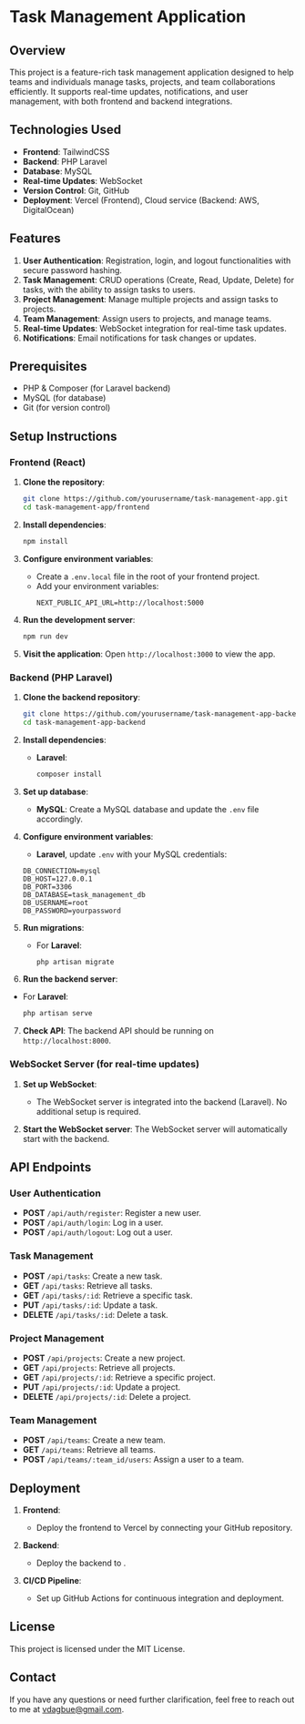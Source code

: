 # Task Management Application

## Overview

This project is a feature-rich task management application designed to help teams and individuals manage tasks, projects, and team collaborations efficiently. It supports real-time updates, notifications, and user management, with both frontend and backend integrations.

## Technologies Used

- **Frontend**: TailwindCSS
- **Backend**: PHP Laravel
- **Database**: MySQL
- **Real-time Updates**: WebSocket
- **Version Control**: Git, GitHub
- **Deployment**: Vercel (Frontend), Cloud service (Backend: AWS, DigitalOcean)

## Features

1. **User Authentication**: Registration, login, and logout functionalities with secure password hashing.
2. **Task Management**: CRUD operations (Create, Read, Update, Delete) for tasks, with the ability to assign tasks to users.
3. **Project Management**: Manage multiple projects and assign tasks to projects.
4. **Team Management**: Assign users to projects, and manage teams.
5. **Real-time Updates**: WebSocket integration for real-time task updates.
6. **Notifications**: Email notifications for task changes or updates.

## Prerequisites

- PHP & Composer (for Laravel backend)
- MySQL (for database)
- Git (for version control)

## Setup Instructions

### Frontend (React)

1. **Clone the repository**:
   ```bash
   git clone https://github.com/yourusername/task-management-app.git
   cd task-management-app/frontend
   ```

2. **Install dependencies**:
   ```bash
   npm install
   ```

3. **Configure environment variables**:
   - Create a `.env.local` file in the root of your frontend project.
   - Add your environment variables:
     ```env
     NEXT_PUBLIC_API_URL=http://localhost:5000
     ```

4. **Run the development server**:
   ```bash
   npm run dev
   ```

5. **Visit the application**: Open `http://localhost:3000` to view the app.

### Backend (PHP Laravel)

1. **Clone the backend repository**:
   ```bash
   git clone https://github.com/yourusername/task-management-app-backend.git
   cd task-management-app-backend
   ```

2. **Install dependencies**:
   - **Laravel**:
     ```bash
     composer install
     ```

3. **Set up database**:
   - **MySQL**: Create a MySQL database and update the `.env` file accordingly.

4. **Configure environment variables**:
    - **Laravel**, update `.env` with your MySQL credentials:
     ```env
     DB_CONNECTION=mysql
     DB_HOST=127.0.0.1
     DB_PORT=3306
     DB_DATABASE=task_management_db
     DB_USERNAME=root
     DB_PASSWORD=yourpassword
     ```

5. **Run migrations**:
   - For **Laravel**:
     ```bash
     php artisan migrate
     ```

6. **Run the backend server**:
- For **Laravel**:
     ```bash
     php artisan serve
     ```

7. **Check API**: The backend API should be running on `http://localhost:8000`.

### WebSocket Server (for real-time updates)

1. **Set up WebSocket**:
   - The WebSocket server is integrated into the backend (Laravel). No additional setup is required.

2. **Start the WebSocket server**:
   The WebSocket server will automatically start with the backend.

## API Endpoints

### User Authentication
- **POST** `/api/auth/register`: Register a new user.
- **POST** `/api/auth/login`: Log in a user.
- **POST** `/api/auth/logout`: Log out a user.

### Task Management
- **POST** `/api/tasks`: Create a new task.
- **GET** `/api/tasks`: Retrieve all tasks.
- **GET** `/api/tasks/:id`: Retrieve a specific task.
- **PUT** `/api/tasks/:id`: Update a task.
- **DELETE** `/api/tasks/:id`: Delete a task.

### Project Management
- **POST** `/api/projects`: Create a new project.
- **GET** `/api/projects`: Retrieve all projects.
- **GET** `/api/projects/:id`: Retrieve a specific project.
- **PUT** `/api/projects/:id`: Update a project.
- **DELETE** `/api/projects/:id`: Delete a project.

### Team Management
- **POST** `/api/teams`: Create a new team.
- **GET** `/api/teams`: Retrieve all teams.
- **POST** `/api/teams/:team_id/users`: Assign a user to a team.

## Deployment

1. **Frontend**:
   - Deploy the frontend to Vercel by connecting your GitHub repository.
   
2. **Backend**:
   - Deploy the backend to .
   
3. **CI/CD Pipeline**:
   - Set up GitHub Actions for continuous integration and deployment.

## License

This project is licensed under the MIT License.

## Contact

If you have any questions or need further clarification, feel free to reach out to me at vdagbue@gmail.com.